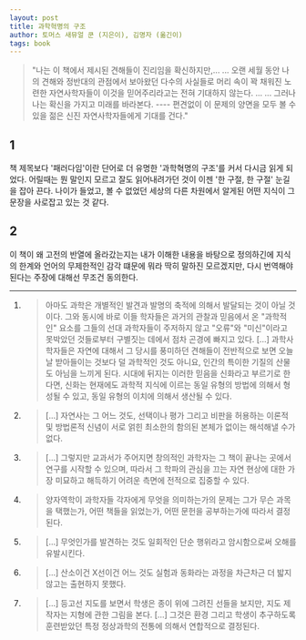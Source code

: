 ```yaml
---
layout: post
title: 과학혁명의 구조
author: 토머스 새뮤얼 쿤 (지은이), 김명자 (옮긴이)
tags: book
---
```


> "나는 이 책에서 제시된 견해들이 진리임을 확신하지만,... ... 오랜 세월 동안 나의 견해와 정반대의 관점에서 보아왔던 다수의 사실들로 머리 속이 꽉 채워진 노련한 자연사학자들이 이것을 믿어주리라고는 전혀 기대하지 않는다. ... ... 그러나 나는 확신을 가지고 미래를 바라본다. ---- 편견없이 이 문제의 양면을 모두 볼 수 있을 젊은 신진 자연사학자들에게 기대를 건다."


## 1
책 제목보다 '패러다임'이란 단어로 더 유명한 '과학혁명의 구조'를 커서 다시금 읽게 되었다. 어릴때는 뭔 말인지 모르고 잘도 읽어내려가던 것이 이젠 '한 구절, 한 구절' 눈길을 잡아 끈다. 나이가 들었고, 볼 수 없었던 세상의 다른 차원에서 알게된 어떤 지식이 그 문장을 사로잡고 있는 것 같다.


## 2
이 책이 왜 고전의 반열에 올라갔는지는 내가 이해한 내용을 바탕으로 정의하긴에 지식의 한계와 언어의 무제한적인 감각 떄문에 뭐라 딱히 말하진 모르겠지만, 다시 번역해야 된다는 주장에 대해선 무조건 동의한다.


----


1. > 아마도 과학은 개별적인 발견과 발명의 축적에 의해서 발달되는 것이 아닐 것이다. 그와 동시에 바로 이들 학자들은 과거의 관찰과 믿음에서 온 "과학적인" 요소를 그들의 선대 과학자들이 주저하지 않고 "오류"와 "미신"이라고 못박았던 것들로부터 구별짓는 데에서 점차 곤경에 빠지고 있다. [...] 과학사학자들은 자연에 대해서 그 당시를 풍미하던 견해들이 전반적으로 보면 오늘날 받아들이는 것보다 덜 과학적인 것도 아니요, 인간의 특이한 기질의 산물도 아님을 느끼게 된다. 시대에 뒤지는 이러한 믿음을 신화라고 부르기로 한다면, 신화는 현재에도 과학적 지식에 이르는 동일 유형의 방법에 의해서 형성될 수 있고, 동일 유형의 이치에 의해서 생산될 수 있다.

2. > [...] 자연사는 그 어느 것도, 선택이나 평가 그리고 비판을 허용하는 이론적 및 방법론적 신념이 서로 얽힌 최소한의 함의된 본체가 없이는 해석해낼 수가 없다.

3. > [...] 그렇지만 교과서가 주어지면 창의적인 과학자는 그 책이 끝나는 곳에서 연구를 시작할 수 있으며, 따라서 그 학파의 관심을 끄는 자연 현상에 대한 가장 미묘하고 해득하기 어려운 측면에 전적으로 집중할 수 있다.

4. > 양자역학이 과학자들 각자에게 무엇을 의미하는가의 문제는 그가 무슨 과목을 택했는가, 어떤 책들을 읽었는가, 어떤 문헌을 공부하는가에 따라서 결정된다.

5. > [...] 무엇인가를 발견하는 것도 일회적인 단순 행위라고 암시함으로써 오해를 유발시킨다.

6. > [...] 산소이건 X선이건 어느 것도 실험과 동화라는 과정을 차근차근 더 밟지 않고는 출현하지 못했다.

7. > [...] 등고선 지도를 보면서 학생은 종이 위에 그려진 선들을 보지만, 지도 제작자는 지형에 관한 그림을 본다. [...] 그것은 환경 그리고 학생이 추구하도록 훈련받았던 특정 정상과학의 전통에 의해서 연합적으로 결정된다.

